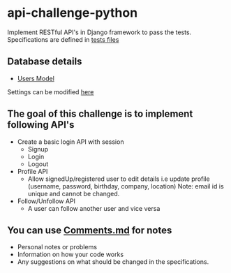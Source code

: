 # api-challenge-python

Implement RESTful API's in Django framework to pass the tests.
Specifications are defined in [tests files](/app/api/tests.py)

## Database details 
- [Users Model](/app/api/models.py)

Settings can be modified [here](/app/settings.py)

## The goal of this challenge is to implement following API's
- Create a basic login API with session
    - Signup
    - Login
    - Logout
- Profile API
    - Allow signedUp/registered user to edit details i.e update profile (username, password, birthday, company, location)
    Note: email id is unique and cannot be changed.
- Follow/Unfollow API
    - A user can follow another user and vice versa

## You can use [Comments.md](comments.md) for notes
- Personal notes or problems
- Information on how your code works
- Any suggestions on what should be changed in the specifications.